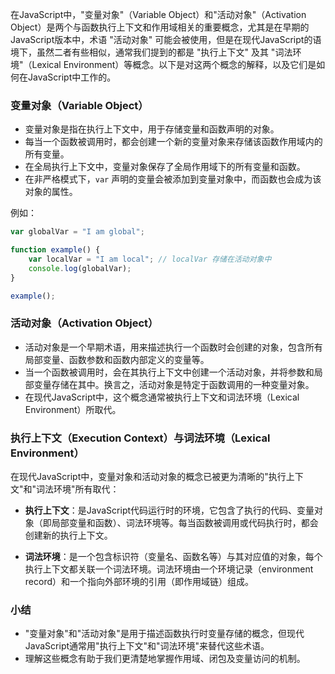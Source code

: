 在JavaScript中，"变量对象"（Variable Object）和"活动对象"（Activation Object）是两个与函数执行上下文和作用域相关的重要概念，尤其是在早期的JavaScript版本中，术语 "活动对象" 可能会被使用，但是在现代JavaScript的语境下，虽然二者有些相似，通常我们提到的都是 "执行上下文" 及其 "词法环境"（Lexical Environment）等概念。以下是对这两个概念的解释，以及它们是如何在JavaScript中工作的。

### 变量对象（Variable Object）

- 变量对象是指在执行上下文中，用于存储变量和函数声明的对象。
- 每当一个函数被调用时，都会创建一个新的变量对象来存储该函数作用域内的所有变量。
- 在全局执行上下文中，变量对象保存了全局作用域下的所有变量和函数。
- 在非严格模式下，`var` 声明的变量会被添加到变量对象中，而函数也会成为该对象的属性。

例如：

```javascript
var globalVar = "I am global";

function example() {
    var localVar = "I am local"; // localVar 存储在活动对象中
    console.log(globalVar);
}

example();
```

### 活动对象（Activation Object）

- 活动对象是一个早期术语，用来描述执行一个函数时会创建的对象，包含所有局部变量、函数参数和函数内部定义的变量等。
- 当一个函数被调用时，会在其执行上下文中创建一个活动对象，并将参数和局部变量存储在其中。换言之，活动对象是特定于函数调用的一种变量对象。
- 在现代JavaScript中，这个概念通常被执行上下文和词法环境（Lexical Environment）所取代。

### 执行上下文（Execution Context）与词法环境（Lexical Environment）

在现代JavaScript中，变量对象和活动对象的概念已被更为清晰的"执行上下文"和"词法环境"所有取代：

- **执行上下文**：是JavaScript代码运行时的环境，它包含了执行的代码、变量对象（即局部变量和函数）、词法环境等。每当函数被调用或代码执行时，都会创建新的执行上下文。

- **词法环境**：是一个包含标识符（变量名、函数名等）与其对应值的对象，每个执行上下文都关联一个词法环境。词法环境由一个环境记录（environment record）和一个指向外部环境的引用（即作用域链）组成。

### 小结

- "变量对象"和"活动对象"是用于描述函数执行时变量存储的概念，但现代JavaScript通常用"执行上下文"和"词法环境"来替代这些术语。
- 理解这些概念有助于我们更清楚地掌握作用域、闭包及变量访问的机制。
